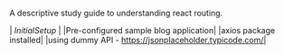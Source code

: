 A descriptive study guide to understanding react routing.

| *InitialSetup* |
|Pre-configured sample blog application|
|axios package installed|
|using dummy API - https://jsonplaceholder.typicode.com/|
